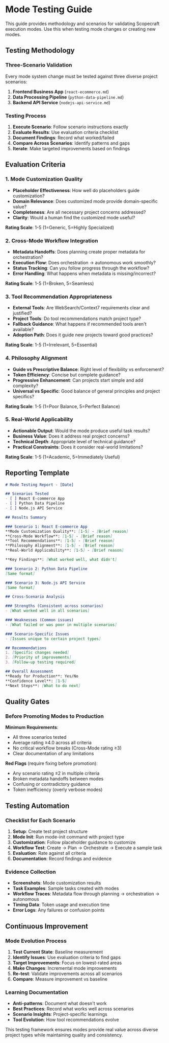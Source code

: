 # Mode Testing Guide

This guide provides methodology and scenarios for validating Scopecraft execution modes. Use this when testing mode changes or creating new modes.

## Testing Methodology

### Three-Scenario Validation

Every mode system change must be tested against three diverse project scenarios:

1. **Frontend Business App** (`react-ecommerce.md`)
2. **Data Processing Pipeline** (`python-data-pipeline.md`) 
3. **Backend API Service** (`nodejs-api-service.md`)

### Testing Process

1. **Execute Scenario**: Follow scenario instructions exactly
2. **Evaluate Results**: Use evaluation criteria checklist
3. **Document Findings**: Record what worked/failed
4. **Compare Across Scenarios**: Identify patterns and gaps
5. **Iterate**: Make targeted improvements based on findings

## Evaluation Criteria

### 1. Mode Customization Quality
- **Placeholder Effectiveness**: How well do placeholders guide customization?
- **Domain Relevance**: Does customized mode provide domain-specific value?
- **Completeness**: Are all necessary project concerns addressed?
- **Clarity**: Would a human find the customized mode useful?

**Rating Scale**: 1-5 (1=Generic, 5=Highly Specialized)

### 2. Cross-Mode Workflow Integration
- **Metadata Handoffs**: Does planning create proper metadata for orchestration?
- **Execution Flow**: Does orchestration → autonomous work smoothly?
- **Status Tracking**: Can you follow progress through the workflow?
- **Error Handling**: What happens when metadata is missing/incorrect?

**Rating Scale**: 1-5 (1=Broken, 5=Seamless)

### 3. Tool Recommendation Appropriateness
- **External Tools**: Are WebSearch/Context7 requirements clear and justified?
- **Project Tools**: Do tool recommendations match project type?
- **Fallback Guidance**: What happens if recommended tools aren't available?
- **Adoption Path**: Does it guide new projects toward good practices?

**Rating Scale**: 1-5 (1=Irrelevant, 5=Essential)

### 4. Philosophy Alignment
- **Guide vs Prescriptive Balance**: Right level of flexibility vs enforcement?
- **Token Efficiency**: Concise but complete guidance?
- **Progressive Enhancement**: Can projects start simple and add complexity?
- **Universal vs Specific**: Good balance of general principles and project specifics?

**Rating Scale**: 1-5 (1=Poor Balance, 5=Perfect Balance)

### 5. Real-World Applicability
- **Actionable Output**: Would the mode produce useful task results?
- **Business Value**: Does it address real project concerns?
- **Technical Depth**: Appropriate level of technical guidance?
- **Practical Constraints**: Does it consider real-world limitations?

**Rating Scale**: 1-5 (1=Academic, 5=Immediately Useful)

## Reporting Template

```markdown
# Mode Testing Report - [Date]

## Scenarios Tested
- [ ] React E-commerce App
- [ ] Python Data Pipeline  
- [ ] Node.js API Service

## Results Summary

### Scenario 1: React E-commerce App
**Mode Customization Quality**: [1-5] - [Brief reason]
**Cross-Mode Workflow**: [1-5] - [Brief reason]
**Tool Recommendations**: [1-5] - [Brief reason]  
**Philosophy Alignment**: [1-5] - [Brief reason]
**Real-World Applicability**: [1-5] - [Brief reason]

**Key Findings**: [What worked well, what didn't]

### Scenario 2: Python Data Pipeline
[Same format]

### Scenario 3: Node.js API Service  
[Same format]

## Cross-Scenario Analysis

### Strengths (Consistent across scenarios)
- [What worked well in all scenarios]

### Weaknesses (Common issues)
- [What failed or was poor in multiple scenarios]

### Scenario-Specific Issues
- [Issues unique to certain project types]

## Recommendations
1. [Specific changes needed]
2. [Priority of improvements]
3. [Follow-up testing required]

## Overall Assessment
**Ready for Production**: Yes/No
**Confidence Level**: [1-5]
**Next Steps**: [What to do next]
```

## Quality Gates

### Before Promoting Modes to Production

**Minimum Requirements**:
- All three scenarios tested
- Average rating ≥4.0 across all criteria
- No critical workflow breaks (Cross-Mode rating ≥3)
- Clear documentation of any limitations

**Red Flags** (require fixing before promotion):
- Any scenario rating ≤2 in multiple criteria
- Broken metadata handoffs between modes
- Confusing or contradictory guidance
- Token inefficiency (overly verbose modes)

## Testing Automation

### Checklist for Each Scenario
1. **Setup**: Create test project structure
2. **Mode Init**: Run mode-init command with project type
3. **Customization**: Follow placeholder guidance to customize
4. **Workflow Test**: Create → Plan → Orchestrate → Execute a sample task
5. **Evaluation**: Rate against all criteria
6. **Documentation**: Record findings and evidence

### Evidence Collection
- **Screenshots**: Mode customization results
- **Task Examples**: Sample tasks created with modes
- **Workflow Traces**: Metadata flow through planning → orchestration → autonomous
- **Timing Data**: Token usage and execution time
- **Error Logs**: Any failures or confusion points

## Continuous Improvement

### Mode Evolution Process
1. **Test Current State**: Baseline measurement
2. **Identify Issues**: Use evaluation criteria to find gaps
3. **Target Improvements**: Focus on lowest-rated areas
4. **Make Changes**: Incremental mode improvements
5. **Re-test**: Validate improvements across all scenarios
6. **Compare**: Measure improvement vs baseline

### Learning Documentation
- **Anti-patterns**: Document what doesn't work
- **Best Practices**: Record what works well across scenarios
- **Scenario Insights**: Project-specific learnings
- **Tool Evolution**: How tool recommendations evolve

This testing framework ensures modes provide real value across diverse project types while maintaining quality and consistency.